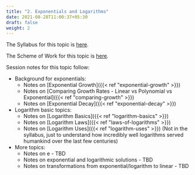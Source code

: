 ```yaml
---
title: "2. Exponentials and Logarithms"
date: 2021-08-28T11:00:37+05:30
draft: false
weight: 2
---
```


The Syllabus for this topic is [here](images/SYL2-Log.png).

The Scheme of Work for this topic is [here](images/SOW2-Log.pdf). 

Session notes for this topic follow:

* Background for exponentials:
  * Notes on [Exponential Growth]({{< ref "exponential-growth" >}})
  * Notes on [Comparing Growth Rates - Linear vs Polynomial vs Exponential]({{< ref "comparing-growth" >}})
  * Notes on [Exponential Decay]({{< ref "exponential-decay" >}})
* Logarithm basic topics:
  * Notes on [Logarithm Basics]({{< ref "logarithm-basics" >}})
  * Notes on [Logarithm Laws]({{< ref "laws-of-logarithms" >}})
  * Notes on [Logarithm Uses]({{< ref "logarithm-uses" >}}) (Not in the syllabus, just to understand how incredibly well logarithms served humankind over the last few centuries)
* More topics:
  * Notes on e - TBD
  * Notes on exponential and logarithmic solutions - TBD
  * Notes on transformations from exponential/logarithm to linear - TBD
